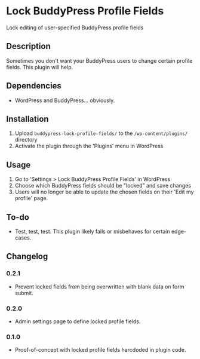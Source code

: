 Lock BuddyPress Profile Fields
==============================

Lock editing of user-specified BuddyPress profile fields


Description
-----------

Sometimes you don't want your BuddyPress users to change certain profile fields. This plugin will help.


Dependencies
------------

* WordPress and BuddyPress... obviously.


Installation
------------

1. Upload `buddypress-lock-profile-fields/` to the `/wp-content/plugins/` directory
2. Activate the plugin through the 'Plugins' menu in WordPress


Usage
-----

1. Go to 'Settings > Lock BuddyPress Profile Fields' in WordPress
2. Choose which BuddyPress fields should be "locked" and save changes
3. Users will no longer be able to update the chosen fields on their 'Edit my profile' page.


To-do
-----

* Test, test, test. This plugin likely fails or misbehaves for certain edge-cases.


Changelog
---------

### 0.2.1 ###
* Prevent locked fields from being overwritten with blank data on form submit.

### 0.2.0 ###
* Admin settings page to define locked profile fields.

### 0.1.0 ###
* Proof-of-concept with locked profile fields harcdoded in plugin code.

